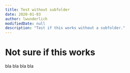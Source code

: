 ```yaml
---
title: Test without subfolder
date: 2020-01-03
author: lwunderlich
modifiedDate: null
description: "Test if this works without a subfolder."
---
```


# Not sure if this works

bla bla bla bla